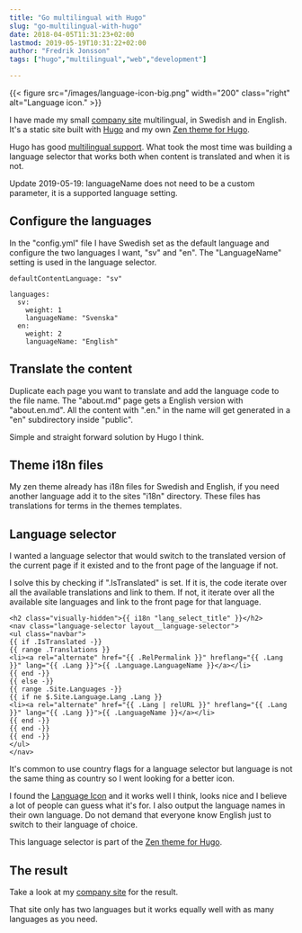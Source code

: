 ```yaml
---
title: "Go multilingual with Hugo"
slug: "go-multilingual-with-hugo"
date: 2018-04-05T11:31:23+02:00
lastmod: 2019-05-19T10:31:22+02:00
author: "Fredrik Jonsson"
tags: ["hugo","multilingual","web","development"]

---
```


{{< figure src="/images/language-icon-big.png" width="200" class="right" alt="Language icon." >}}

I have made my small [company site](https://combonet.se/) multilingual, in Swedish and in English. It's a static site built with [Hugo](https://gohugo.io/) and my own [Zen theme for Hugo](https://github.com/frjo/hugo-theme-zen).

Hugo has good [multilingual support](https://gohugo.io/content-management/multilingual/#readout). What took the most time was building a language selector that works both when content is translated and when it is not.

Update 2019-05-19: languageName does not need to be a custom parameter, it is a supported language setting.

## Configure the languages

In the "config.yml" file I have Swedish set as the default language and configure the two languages I want, "sv" and "en". The "LanguageName" setting is used in the language selector.

~~~~
defaultContentLanguage: "sv"

languages:
  sv:
    weight: 1
    languageName: "Svenska"
  en:
    weight: 2
    languageName: "English"
~~~~


## Translate the content

Duplicate each page you want to translate and add the language code to the file name. The "about.md" page gets a English version with "about.en.md". All the content with ".en." in the name will get generated in a "en" subdirectory inside "public".

Simple and straight forward solution by Hugo I think.

## Theme i18n files

My zen theme already has i18n files for Swedish and English, if you need another language add it to the sites "i18n" directory. These files has translations for terms in the themes templates.


## Language selector

I wanted a language selector that would switch to the translated version of the current page if it existed and to the front page of the language if not.

I solve this by checking if ".IsTranslated" is set. If it is, the code iterate over all the available translations and link to them. If not, it iterate over all the available site languages and link to the front page for that language.

~~~~
<h2 class="visually-hidden">{{ i18n "lang_select_title" }}</h2>
<nav class="language-selector layout__language-selector">
<ul class="navbar">
{{ if .IsTranslated -}}
{{ range .Translations }}
<li><a rel="alternate" href="{{ .RelPermalink }}" hreflang="{{ .Lang }}" lang="{{ .Lang }}">{{ .Language.LanguageName }}</a></li>
{{ end -}}
{{ else -}}
{{ range .Site.Languages -}}
{{ if ne $.Site.Language.Lang .Lang }}
<li><a rel="alternate" href="{{ .Lang | relURL }}" hreflang="{{ .Lang }}" lang="{{ .Lang }}">{{ .LanguageName }}</a></li>
{{ end -}}
{{ end -}}
{{ end -}}
</ul>
</nav>
~~~~

It's common to use country flags for a language selector but language is not the same thing as country so I went looking for a better icon.

I found the [Language Icon](http://www.languageicon.org/) and it works well I think, looks nice and I believe a lot of people can guess what it's for. I also output the language names in their own language. Do not demand that everyone know English just to switch to their language of choice.

This language selector is part of the [Zen theme for Hugo](https://github.com/frjo/hugo-theme-zen).


## The result

Take a look at my [company site](https://combonet.se/) for the result.

That site only has two languages but it works equally well with as many languages as you need.